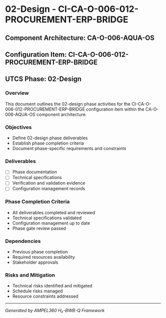 # 02-Design - CI-CA-O-006-012-PROCUREMENT-ERP-BRIDGE

## Component Architecture: CA-O-006-AQUA-OS
## Configuration Item: CI-CA-O-006-012-PROCUREMENT-ERP-BRIDGE
## UTCS Phase: 02-Design

### Overview
This document outlines the 02-design phase activities for the CI-CA-O-006-012-PROCUREMENT-ERP-BRIDGE configuration item within the CA-O-006-AQUA-OS component architecture.

### Objectives
- Define 02-design phase deliverables
- Establish phase completion criteria
- Document phase-specific requirements and constraints

### Deliverables
- [ ] Phase documentation
- [ ] Technical specifications
- [ ] Verification and validation evidence
- [ ] Configuration management records

### Phase Completion Criteria
- All deliverables completed and reviewed
- Technical specifications validated
- Configuration management up to date
- Phase gate review passed

### Dependencies
- Previous phase completion
- Required resources availability
- Stakeholder approvals

### Risks and Mitigation
- Technical risks identified and mitigated
- Schedule risks managed
- Resource constraints addressed

---
*Generated by AMPEL360 H₂-BWB-Q Framework*
